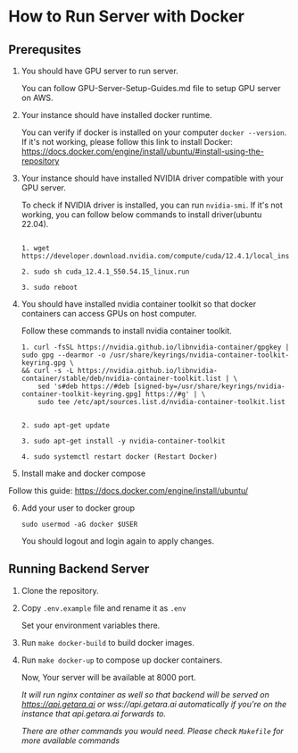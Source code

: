 # How to Run Server with Docker

## Prerequsites

1. You should have GPU server to run server.

   You can follow GPU-Server-Setup-Guides.md file to setup GPU server on AWS.

2. Your instance should have installed docker runtime.

   You can verify if docker is installed on your computer ```docker --version```.
   If it's not working, please follow this link to install
   Docker: https://docs.docker.com/engine/install/ubuntu/#install-using-the-repository

3. Your instance should have installed NVIDIA driver compatible with your GPU server.

   To check if NVIDIA driver is installed, you can run ```nvidia-smi```.
   If it's not working, you can follow below commands to install driver(ubuntu 22.04).

    ```

    1. wget https://developer.download.nvidia.com/compute/cuda/12.4.1/local_installers/cuda_12.4.1_550.54.15_linux.run

    2. sudo sh cuda_12.4.1_550.54.15_linux.run

    3. sudo reboot
    
    ```

4. You should have installed nvidia container toolkit so that docker containers can access GPUs on host computer.

   Follow these commands to install nvidia container toolkit.

    ```
    1. curl -fsSL https://nvidia.github.io/libnvidia-container/gpgkey | sudo gpg --dearmor -o /usr/share/keyrings/nvidia-container-toolkit-keyring.gpg \
    && curl -s -L https://nvidia.github.io/libnvidia-container/stable/deb/nvidia-container-toolkit.list | \
        sed 's#deb https://#deb [signed-by=/usr/share/keyrings/nvidia-container-toolkit-keyring.gpg] https://#g' | \
        sudo tee /etc/apt/sources.list.d/nvidia-container-toolkit.list

    
    2. sudo apt-get update

    3. sudo apt-get install -y nvidia-container-toolkit

    4. sudo systemctl restart docker (Restart Docker)

    ```

5. Install make and docker compose

Follow this guide: https://docs.docker.com/engine/install/ubuntu/

6. Add your user to docker group

    ```
    sudo usermod -aG docker $USER
    ```

   You should logout and login again to apply changes.

## Running Backend Server

1. Clone the repository.

2. Copy ```.env.example``` file and rename it as ```.env```
   
   Set your environment variables there.

3. Run ```make docker-build``` to build docker images.

4. Run ```make docker-up``` to compose up docker containers.

   Now, Your server will be available at 8000 port.

   *It will run nginx container as well so that backend will be served on https://api.getara.ai or wss://api.getara.ai
   automatically if you're on the instance that api.getara.ai forwards to.*

   *There are other commands you would need. Please check ```Makefile``` for more available commands*
